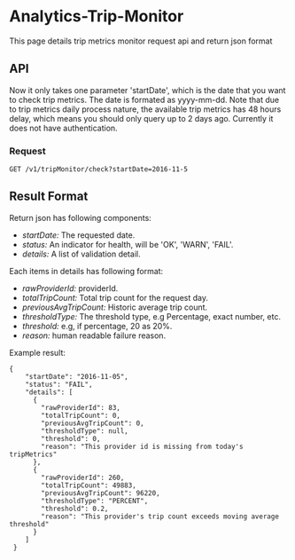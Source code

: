 # Analytics-Trip-Monitor

This page details trip metrics monitor request api and return json format

## API
Now it only takes one parameter 'startDate', which is the date that you want to check trip metrics. The date is formated as yyyy-mm-dd. Note that due to trip metrics daily process nature, the available trip metrics has 48 hours delay, which means you should only query up to 2 days ago. Currently it does not have authentication.

### Request
    GET /v1/tripMonitor/check?startDate=2016-11-5


## Result Format
Return json has following components:

* *startDate:* The requested date.
* *status:* An indicator for health, will be 'OK', 'WARN', 'FAIL'.
* *details:* A list of validation detail.

Each items in details has following format:

* *rawProviderId:* providerId.
* *totalTripCount:* Total trip count for the request day.
* *previousAvgTripCount:* Historic average trip count.
* *thresholdType:* The threshold type, e.g Percentage, exact number, etc.
* *threshold:* e.g, if percentage, 20 as 20%.
* *reason:* human readable failure reason.

Example result:

    {
        "startDate": "2016-11-05",
        "status": "FAIL",
        "details": [
          {
            "rawProviderId": 83,
            "totalTripCount": 0,
            "previousAvgTripCount": 0,
            "thresholdType": null,
            "threshold": 0,
            "reason": "This provider id is missing from today's tripMetrics"
          },
          {
            "rawProviderId": 260,
            "totalTripCount": 49883,
            "previousAvgTripCount": 96220,
            "thresholdType": "PERCENT",
            "threshold": 0.2,
            "reason": "This provider's trip count exceeds moving average threshold"
          }
        ]
     }
